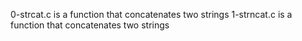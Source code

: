 0-strcat.c is a function that concatenates two strings
1-strncat.c is a function that concatenates two strings
